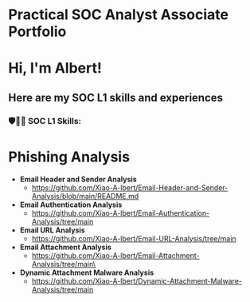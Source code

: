# Practical SOC Analyst Associate Portfolio

<h1>Hi, I'm Albert!

<h2>Here are my SOC L1 skills and experiences</h2>

<h3>🛡️👨‍💻 SOC L1 Skills:</h3>

# Phishing Analysis
- <b>Email Header and Sender Analysis</b>
    - https://github.com/Xiao-A-lbert/Email-Header-and-Sender-Analysis/blob/main/README.md
- <b>Email Authentication Analysis</b>
    - https://github.com/Xiao-A-lbert/Email-Authentication-Analysis/tree/main
- <b>Email URL Analysis</b>
    - https://github.com/Xiao-A-lbert/Email-URL-Analysis/tree/main
- <b>Email Attachment Analysis</b>
    - https://github.com/Xiao-A-lbert/Email-Attachment-Analysis/tree/main\
- <b>Dynamic Attachment Malware Analysis</b>
    - https://github.com/Xiao-A-lbert/Dynamic-Attachment-Malware-Analysis/tree/main
